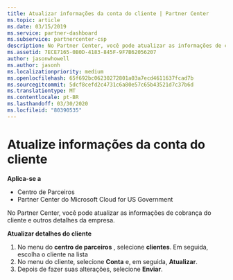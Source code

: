 ```yaml
---
title: Atualizar informações da conta do cliente | Partner Center
ms.topic: article
ms.date: 03/15/2019
ms.service: partner-dashboard
ms.subservice: partnercenter-csp
description: No Partner Center, você pode atualizar as informações de cobrança do cliente e outros detalhes da empresa.
ms.assetid: 7ECE7165-0B0D-4183-845F-9F7B62056207
author: jasonwhowell
ms.author: jasonh
ms.localizationpriority: medium
ms.openlocfilehash: 65f692bc06230272801a03a7ecd4611637fcad7b
ms.sourcegitcommit: 5dcf8cefd2c4731c6a80e57c65b43521d7c37b6d
ms.translationtype: MT
ms.contentlocale: pt-BR
ms.lasthandoff: 03/30/2020
ms.locfileid: "80390535"
---
```

# <a name="update-customer-account-info"></a>Atualize informações da conta do cliente

**Aplica-se a**

-  Centro de Parceiros
-  Partner Center do Microsoft Cloud for US Government


No Partner Center, você pode atualizar as informações de cobrança do cliente e outros detalhes da empresa.

**Atualizar detalhes do cliente**

1.  No menu do **centro de parceiros** , selecione **clientes**. Em seguida, escolha o cliente na lista
2.  No menu do cliente, selecione **Conta** e, em seguida, **Atualizar**.
3.  Depois de fazer suas alterações, selecione **Enviar**.

 

 



